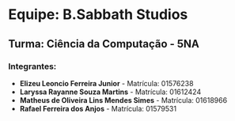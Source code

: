 # Equipe: B.Sabbath Studios

## Turma: Ciência da Computação - 5NA

### Integrantes:

- **Elizeu Leoncio Ferreira Junior** - Matrícula: 01576238
- **Laryssa Rayanne Souza Martins** - Matrícula: 01612424
- **Matheus de Oliveira Lins Mendes Simes** - Matrícula: 01618966
- **Rafael Ferreira dos Anjos** - Matrícula: 01579531
